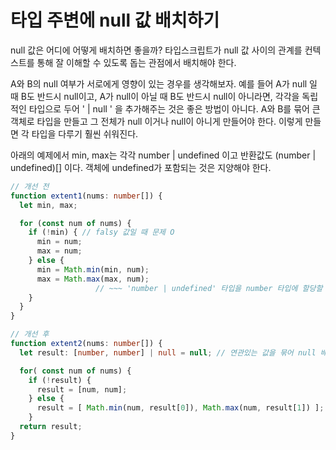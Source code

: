 # 타입 주변에 null 값 배치하기

null 값은 어디에 어떻게 배치하면 좋을까? 타입스크립트가 null 값 사이의 관계를 컨텍스트를 통해 잘 이해할 수 있도록 돕는 관점에서 배치해야 한다.

A와 B의 null 여부가 서로에게 영향이 있는 경우를 생각해보자. 예를 들어 A가 null 일 때 B도 반드시 null이고, A가 null이 아닐 때 B도 반드시 null이 아니라면, 각각을 독립적인 타입으로 두어 ' | null ' 을 추가해주는 것은 좋은 방법이 아니다. A와 B를 묶어 큰 객체로 타입을 만들고 그 전체가 null 이거나 null이 아니게 만들어야 한다. 이렇게 만들면 각 타입을 다루기 훨씬 쉬워진다.

아래의 예제에서 min, max는 각각 number | undefined 이고 반환값도 (number | undefined)[] 이다. 객체에 undefined가 포함되는 것은 지양해야 한다.

```ts
// 개선 전
function extent1(nums: number[]) {
  let min, max;

  for (const num of nums) {
    if (!min) { // falsy 값일 때 문제 O
      min = num;
      max = num;
    } else {
      min = Math.min(min, num);
      max = Math.max(max, num);
                   // ~~~ 'number | undefined' 타입을 number 타입에 할당할 수 없습니다.
    }
  }
}

// 개선 후
function extent2(nums: number[]) {
  let result: [number, number] | null = null; // 연관있는 값을 묶어 null 배치

  for( const num of nums) {
    if (!result) {
      result = [num, num];
    } else {
      result = [ Math.min(num, result[0]), Math.max(num, result[1]) ];
    }
  return result;
}
```
